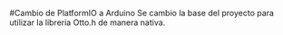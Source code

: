 #Cambio de PlatformIO a Arduino
Se cambio la base del proyecto para utilizar la libreria Otto.h de manera nativa.